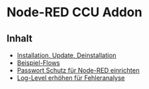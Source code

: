 # Node-RED CCU Addon

## Inhalt

* [Installation, Update, Deinstallation](Installation)
* [Beispiel-Flows](https://github.com/hobbyquaker/node-red-contrib-ccu/wiki/Home)
* [Passwort Schutz für Node-RED einrichten](Passwort)
* [Log-Level erhöhen für Fehleranalyse](Loglevel)






